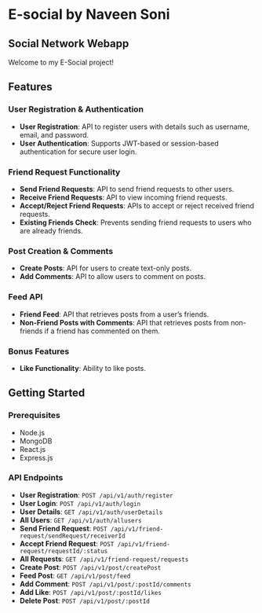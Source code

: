 # E-social by Naveen Soni

## Social Network Webapp

Welcome to my E-Social project!

## Features

### User Registration & Authentication
- **User Registration**: API to register users with details such as username, email, and password.
- **User Authentication**: Supports JWT-based or session-based authentication for secure user login.

### Friend Request Functionality
- **Send Friend Requests**: API to send friend requests to other users.
- **Receive Friend Requests**: API to view incoming friend requests.
- **Accept/Reject Friend Requests**: APIs to accept or reject received friend requests.
- **Existing Friends Check**: Prevents sending friend requests to users who are already friends.

### Post Creation & Comments
- **Create Posts**: API for users to create text-only posts.
- **Add Comments**: API to allow users to comment on posts.

### Feed API
- **Friend Feed**: API that retrieves posts from a user’s friends.
- **Non-Friend Posts with Comments**: API that retrieves posts from non-friends if a friend has commented on them.

### Bonus Features
- **Like Functionality**: Ability to like posts.

## Getting Started

### Prerequisites
- Node.js
- MongoDB
- React.js
- Express.js

### API Endpoints

- **User Registration**: `POST /api/v1/auth/register`
- **User Login**: `POST /api/v1/auth/login`
- **User Details**: `GET /api/v1/auth/userDetails`
- **All Users**: `GET /api/v1/auth/allusers`
- **Send Friend Request**: `POST /api/v1/friend-request/sendRequest/receiverId`
- **Accept Friend Request**: `POST /api/v1/friend-request/requestId/:status`
- **All Requests**: `GET /api/v1/friend-request/requests`
- **Create Post**: `POST /api/v1/post/createPost`
- **Feed Post**: `GET /api/v1/post/feed`
- **Add Comment**: `POST /api/v1/post/:postId/comments`
- **Add Like**: `POST /api/v1/post/:postId/likes`
- **Delete Post**: `POST /api/v1/post/:postId`
  

